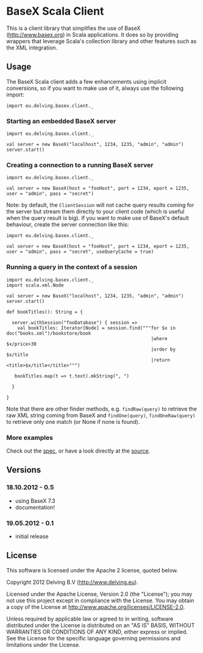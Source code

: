 # BaseX Scala Client

This is a client library that simplifies the use of BaseX (http://www.basex.org) in Scala applications.
It does so by providing wrappers that leverage Scala's collection library and other features such as the XML integration.

## Usage

The BaseX Scala client adds a few enhancements using implicit conversions, so if you want to make use of it, always use the following import:

    import eu.delving.basex.client._


### Starting an embedded BaseX server

    import eu.delving.basex.client._

    val server = new BaseX("localhost", 1234, 1235, "admin", "admin")
    server.start()

### Creating a connection to a running BaseX server

    import eu.delving.basex.client._

    val server = new BaseX(host = "fooHost", port = 1234, eport = 1235, user = "admin", pass = "secret")


Note: by default, the `ClientSession` will not cache query results coming for the server but stream them directly to your client code (which is useful when the query result is big). If you want to make use of BaseX's default behaviour, create the server connection like this:

    import eu.delving.basex.client._

    val server = new BaseX(host = "fooHost", port = 1234, eport = 1235, user = "admin", pass = "secret", useQueryCache = true)


### Running a query in the context of a session

    import eu.delving.basex.client._
    import scala.xml.Node
    
    val server = new BaseX("localhost", 1234, 1235, "admin", "admin")
    server.start()

    def bookTitles(): String = {
  
      server.withSession("fooDatabase") { session =>
        val bookTitles: Iterator[Node] = session.find("""for $x in doc("books.xml")/bookstore/book
                                                         |where $x/price>30
                                                         |order by $x/title
                                                         |return <title>$x/title</title>""")

       bookTitles.map(t => t.text).mkString(", ")
   
      }

    } 

Note that there are other finder methods, e.g. `findRaw(query)` to retrieve the raw XML string coming from BaseX and `findOne(query)`, `findOneRaw(query)` to retrieve only one match (or None if none is found).

### More examples

Check out the [spec](https://github.com/delving/basex-scala-client/blob/master/src/test/scala/eu/delving/basex/client/BaseXSpec.scala), or have a look directly at the [source](https://github.com/delving/basex-scala-client/tree/master/src/main/scala/eu/delving/basex/client).
    

## Versions

### 18.10.2012 - 0.5

- using BaseX 7.3
- documentation!

### 19.05.2012 - 0.1

- initial release

## License

This software is licensed under the Apache 2 license, quoted below.

Copyright 2012 Delving B.V (http://www.delving.eu).

Licensed under the Apache License, Version 2.0 (the "License"); you may not use this project except in compliance with the License. You may obtain a copy of the License at http://www.apache.org/licenses/LICENSE-2.0.

Unless required by applicable law or agreed to in writing, software distributed under the License is distributed on an "AS IS" BASIS, WITHOUT WARRANTIES OR CONDITIONS OF ANY KIND, either express or implied. See the License for the specific language governing permissions and limitations under the License.

